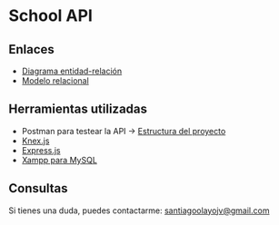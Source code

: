 # School API

## Enlaces
- [Diagrama entidad-relación](https://drive.google.com/file/d/122VWwnHhJ1X_sF0oA_bxBeN865289Hhu/view?usp=sharing)
- [Modelo relacional](https://drive.google.com/file/d/18nPafDIl27PCXknX4Lau80ptZiXb9xuS/view?usp=sharing)

## Herramientas utilizadas
- Postman para testear la API -> [Estructura del proyecto](https://drive.google.com/file/d/17m7o_YzlqGrIURm7xNHNAwm17eg05JWa/view?usp=sharing)
- [Knex.js](https://knexjs.org)
- [Express.js](https://expressjs.com/es)
- [Xampp para MySQL](https://www.apachefriends.org/es/index.html)

## Consultas
Si tienes una duda, puedes contactarme: santiagoolayojv@gmail.com
